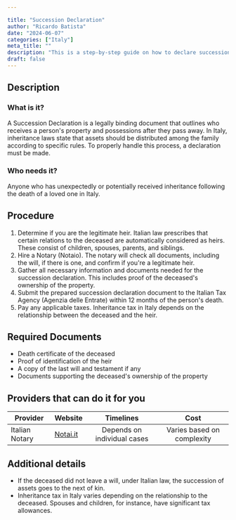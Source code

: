 ```yaml
---

title: "Succession Declaration"
author: "Ricardo Batista"
date: "2024-06-07"
categories: ["Italy"]
meta_title: ""
description: "This is a step-by-step guide on how to declare succession following the death of a loved one. This post is particularly focused on the legal procedures in Italy."
draft: false
---
```


## Description
### What is it?
A Succession Declaration is a legally binding document that outlines who receives a person's property and possessions after they pass away. In Italy, inheritance laws state that assets should be distributed among the family according to specific rules. To properly handle this process, a declaration must be made.
### Who needs it?
Anyone who has unexpectedly or potentially received inheritance following the death of a loved one in Italy.

## Procedure
1. Determine if you are the legitimate heir. Italian law prescribes that certain relations to the deceased are automatically considered as heirs. These consist of children, spouses, parents, and siblings.
2. Hire a Notary (Notaio). The notary will check all documents, including the will, if there is one, and confirm if you're a legitimate heir.
3. Gather all necessary information and documents needed for the succession declaration. This includes proof of the deceased's ownership of the property.
4. Submit the prepared succession declaration document to the Italian Tax Agency (Agenzia delle Entrate) within 12 months of the person's death.
5. Pay any applicable taxes. Inheritance tax in Italy depends on the relationship between the deceased and the heir.

## Required Documents
- Death certificate of the deceased
- Proof of identification of the heir
- A copy of the last will and testament if any
- Documents supporting the deceased's ownership of the property

## Providers that can do it for you

| Provider        |     Website     |     Timelines    |       Cost      |
| --------------- | --------------- |  :-------------: | :-------------: |
| Italian Notary  |  [Notai.it](https://notai.it/) |  Depends on individual cases  |  Varies based on complexity |

## Additional details
- If the deceased did not leave a will, under Italian law, the succession of assets goes to the next of kin.
- Inheritance tax in Italy varies depending on the relationship to the deceased. Spouses and children, for instance, have significant tax allowances.